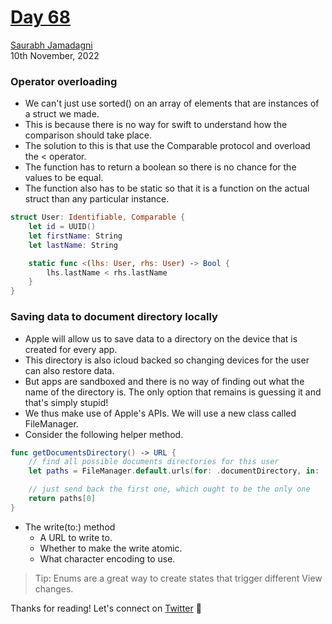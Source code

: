 # [Day 68](https://www.hackingwithswift.com/100/swiftui/68)

[Saurabh Jamadagni](https://github.com/SaurabhJamadagni)<br>
10th November, 2022

### Operator overloading
- We can't just use sorted() on an array of elements that are instances of a struct we made.
- This is because there is no way for swift to understand how the comparison should take place.
- The solution to this is that use the Comparable protocol and overload the < operator.
- The function has to return a boolean so there is no chance for the values to be equal.
- The function also has to be static so that it is a function on the actual struct than any particular instance.

```swift
struct User: Identifiable, Comparable {
    let id = UUID()
    let firstName: String
    let lastName: String

    static func <(lhs: User, rhs: User) -> Bool {
        lhs.lastName < rhs.lastName
    }
}
```

### Saving data to document directory locally
- Apple will allow us to save data to a directory on the device that is created for every app.
- This directory is also icloud backed so changing devices for the user can also restore data.
- But apps are sandboxed and there is no way of finding out what the name of the directory is. The only option that remains is guessing it and that's simply stupid!
- We thus make use of Apple's APIs. We will use a new class called FileManager.
- Consider the following helper method.

```swift
func getDocumentsDirectory() -> URL {
    // find all possible documents directories for this user
    let paths = FileManager.default.urls(for: .documentDirectory, in: .userDomainMask)

    // just send back the first one, which ought to be the only one
    return paths[0]
}
```

- The write(to:) method
  - A URL to write to.
  - Whether to make the write atomic.
  - What character encoding to use.
  
> Tip: Enums are a great way to create states that trigger different View changes.

Thanks for reading! Let's connect on [Twitter](https://twitter.com/Saura6hJ) 👋
